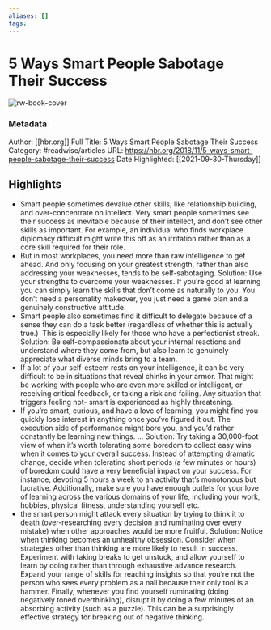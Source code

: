 ```yaml
---
aliases: []
tags:
---
```

# 5 Ways Smart People Sabotage Their Success

![rw-book-cover](https://readwise-assets.s3.amazonaws.com/static/images/article0.00998d930354.png)
### Metadata
Author: [[hbr.org]]
Full Title: 5 Ways Smart People Sabotage Their Success
Category: #readwise/articles
URL: https://hbr.org/2018/11/5-ways-smart-people-sabotage-their-success
Date Highlighted: [[2021-09-30-Thursday]]

## Highlights
- Smart people sometimes devalue other skills, like relationship building, and over-concentrate on intellect. Very smart people sometimes see their success as inevitable because of their intellect, and don’t see other skills as important. For example, an individual who finds workplace diplomacy difficult might write this off as an irritation rather than as a core skill required for their role.
- But in most workplaces, you need more than raw intelligence to get ahead. And only focusing on your greatest strength, rather than also addressing your weaknesses, tends to be self-sabotaging. 
  Solution: Use your strengths to overcome your weaknesses. If you’re good at learning you can simply learn the skills that don’t come as naturally to you. You don’t need a personality makeover, you just need a game plan and a genuinely constructive attitude.
- Smart people also sometimes find it difficult to delegate because of a sense they can do a task better (regardless of whether this is actually true.)  This is especially likely for those who have a perfectionist streak. 
  Solution: Be self-compassionate about your internal reactions and understand where they come from, but also learn to genuinely appreciate what diverse minds bring to a team.
- If a lot of your self-esteem rests on your intelligence, it can be very difficult to be in situations that reveal chinks in your armor. That might be working with people who are even more skilled or intelligent, or receiving critical feedback, or taking a risk and failing. Any situation that triggers feeling not- smart is experienced as highly threatening.
- If you’re smart, curious, and have a love of learning, you might find you quickly lose interest in anything once you’ve figured it out. The execution side of performance might bore you, and you’d rather constantly be learning new things. ... Solution: Try taking a 30,000-foot view of when it’s worth tolerating some boredom to collect easy wins when it comes to your overall success. Instead of attempting dramatic change, decide when tolerating short periods (a few minutes or hours) of boredom could have a very beneficial impact on your success. For instance, devoting 5 hours a week to an activity that’s monotonous but lucrative. Additionally, make sure you have enough outlets for your love of learning across the various domains of your life, including your work, hobbies, physical fitness, understanding yourself etc.
- the smart person might attack every situation by trying to think it to death (over-researching every decision and ruminating over every mistake) when other approaches would be more fruitful. 
  Solution: Notice when thinking becomes an unhealthy obsession. Consider when strategies other than thinking are more likely to result in success. Experiment with taking breaks to get unstuck, and allow yourself to learn by doing rather than through exhaustive advance research. Expand your range of skills for reaching insights so that you’re not the person who sees every problem as a nail because their only tool is a hammer. Finally, whenever you find yourself ruminating (doing negatively toned overthinking), disrupt it by doing a few minutes of an absorbing activity (such as a puzzle). This can be a surprisingly effective strategy for breaking out of negative thinking.

